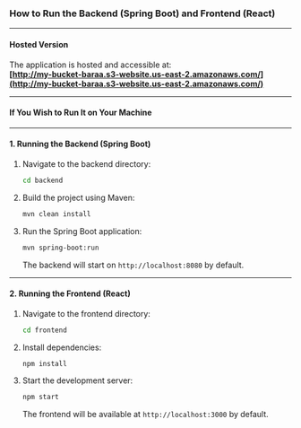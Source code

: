 ### **How to Run the Backend (Spring Boot) and Frontend (React)**

---

#### **Hosted Version**
The application is hosted and accessible at:  
**[http://my-bucket-baraa.s3-website.us-east-2.amazonaws.com/](http://my-bucket-baraa.s3-website.us-east-2.amazonaws.com/)**

---

#### **If You Wish to Run It on Your Machine**

---

#### **1. Running the Backend (Spring Boot)**
1. Navigate to the backend directory:
   ```bash
   cd backend
   ```

2. Build the project using Maven:
   ```bash
   mvn clean install
   ```

3. Run the Spring Boot application:
   ```bash
   mvn spring-boot:run
   ```
   The backend will start on `http://localhost:8080` by default.

---

#### **2. Running the Frontend (React)**
1. Navigate to the frontend directory:
   ```bash
   cd frontend
   ```

2. Install dependencies:
   ```bash
   npm install
   ```

3. Start the development server:
   ```bash
   npm start
   ```
   The frontend will be available at `http://localhost:3000` by default.
